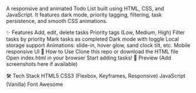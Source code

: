A responsive and animated Todo List built using HTML, CSS, and JavaScript. It features dark mode, priority tagging, filtering, task persistence, and smooth CSS animations.

✨ Features
Add, edit, delete tasks
Priority tags (Low, Medium, High)
Filter tasks by priority
Mark tasks as completed
Dark mode with toggle
Local storage support
Animations: slide-in, hover glow, sand clock tilt, etc.
Mobile responsive UI
🚀 How to Use
Clone this repo or download the HTML file
Open index.html in your browser
Start adding tasks!
📸 Preview
(Add screenshots here if available)

🛠 Tech Stack
HTML5
CSS3 (Flexbox, Keyframes, Responsive)
JavaScript (Vanilla)
Font Awesome
